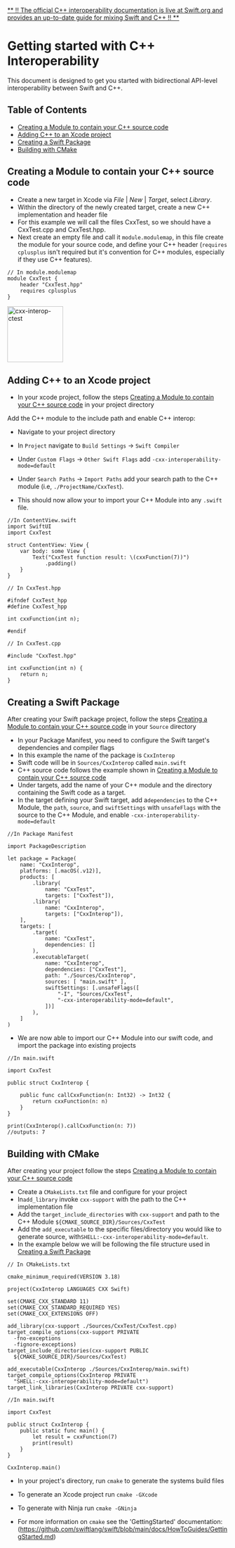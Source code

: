 [** ‼️ The official C++ interoperability documentation is live at Swift.org and provides an up-to-date guide for mixing Swift and C++ ‼️ **](https://www.swift.org/documentation/cxx-interop/)

# Getting started with C++ Interoperability

This document is designed to get you started with bidirectional API-level interoperability between Swift and C++.

## Table of Contents

- [Creating a Module to contain your C++ source code](#creating-a-module-to-contain-your-c-source-code)
- [Adding C++ to an Xcode project](#adding-c-to-an-xcode-project)
- [Creating a Swift Package](#Creating-a-Swift-Package)
- [Building with CMake](#building-with-cmake)

## Creating a Module to contain your C++ source code

- Create a new target in Xcode via _File_ | _New_ | _Target_, select _Library_.
- Within the directory of the newly created target, create a new C++ implementation and header file
- For this example we will call the files CxxTest, so we should have a CxxTest.cpp and CxxTest.hpp.
- Next create an empty file and call it `module.modulemap`, in this file create the module for your source code, and define your C++ header (`requires cplusplus` isn't required but it's convention for C++ modules, especially if they use C++ features).

```
// In module.modulemap
module CxxTest {
    header "CxxTest.hpp"
    requires cplusplus
}
```

<img width="127" alt="cxx-interop-ctest" src="https://user-images.githubusercontent.com/3801618/192995602-f37137f3-ec15-4fdd-bf2c-591728945a68.png">

## Adding C++ to an Xcode project
- In your xcode project, follow the steps [Creating a Module to contain your C++ source code](#creating-a-module-to-contain-your-c-source-code) in your project directory

Add the C++ module to the include path and enable C++ interop:
- Navigate to your project directory
- In `Project` navigate to `Build Settings` -> `Swift Compiler`
- Under `Custom Flags` -> `Other Swift Flags` add `-cxx-interoperability-mode=default`
- Under `Search Paths` -> `Import Paths` add your search path to the C++ module (i.e, `./ProjectName/CxxTest`). 

- This should now allow your to import your C++ Module into any `.swift` file.

```
//In ContentView.swift
import SwiftUI
import CxxTest

struct ContentView: View {
    var body: some View {
        Text("CxxTest function result: \(cxxFunction(7))")
            .padding()
    }
}
```

```
// In CxxTest.hpp

#ifndef CxxTest_hpp
#define CxxTest_hpp

int cxxFunction(int n);

#endif
```

```
// In CxxTest.cpp

#include "CxxTest.hpp"

int cxxFunction(int n) {
    return n;
}

```


## Creating a Swift Package
After creating your Swift package project, follow the steps [Creating a Module to contain your C++ source code](#creating-a-module-to-contain-your-c-source-code) in your `Source` directory

- In your Package Manifest, you need to configure the Swift target's dependencies and compiler flags
- In this example the name of the package is `CxxInterop`
- Swift code will be in `Sources/CxxInterop` called `main.swift`
- C++ source code follows the example shown in [Creating a Module to contain your C++ source code](#creating-a-module-to-contain-your-c-source-code)
- Under targets, add the name of your C++ module and the directory containing the Swift code as a target.
- In the target defining your Swift target, add a`dependencies` to the C++ Module, the `path`, `source`, and `swiftSettings` with `unsafeFlags` with the source to the C++ Module, and enable `-cxx-interoperability-mode=default`

```
//In Package Manifest

import PackageDescription

let package = Package(
    name: "CxxInterop",
    platforms: [.macOS(.v12)],
    products: [
        .library(
            name: "CxxTest",
            targets: ["CxxTest"]),
        .library(
            name: "CxxInterop",
            targets: ["CxxInterop"]),
    ],
    targets: [
        .target(
            name: "CxxTest",
            dependencies: []
        ),
        .executableTarget(
            name: "CxxInterop",
            dependencies: ["CxxTest"],
            path: "./Sources/CxxInterop",
            sources: [ "main.swift" ],
            swiftSettings: [.unsafeFlags([
                "-I", "Sources/CxxTest",
                "-cxx-interoperability-mode=default",
            ])]
        ),
    ]
)

```

- We are now able to import our C++ Module into our swift code, and import the package into existing projects

```
//In main.swift

import CxxTest

public struct CxxInterop {

    public func callCxxFunction(n: Int32) -> Int32 {
        return cxxFunction(n: n)
    }
}

print(CxxInterop().callCxxFunction(n: 7))
//outputs: 7

```

## Building with CMake
After creating your project follow the steps [Creating a Module to contain your C++ source code](#creating-a-module-to-contain-your-c-source-code)

- Create a `CMakeLists.txt` file and configure for your project
- In`add_library` invoke `cxx-support` with the path to the C++ implementation file
- Add the `target_include_directories` with `cxx-support` and path to the C++ Module `${CMAKE_SOURCE_DIR}/Sources/CxxTest`
- Add the `add_executable` to the specific files/directory you would like to generate source, with`SHELL:-cxx-interoperability-mode=default`.
- In the example below we will be following the file structure used in [Creating a Swift Package](#Creating-a-Swift-Package)

```
// In CMakeLists.txt

cmake_minimum_required(VERSION 3.18)

project(CxxInterop LANGUAGES CXX Swift)

set(CMAKE_CXX_STANDARD 11)
set(CMAKE_CXX_STANDARD_REQUIRED YES)
set(CMAKE_CXX_EXTENSIONS OFF)

add_library(cxx-support ./Sources/CxxTest/CxxTest.cpp)
target_compile_options(cxx-support PRIVATE
  -fno-exceptions
  -fignore-exceptions)
target_include_directories(cxx-support PUBLIC
  ${CMAKE_SOURCE_DIR}/Sources/CxxTest)

add_executable(CxxInterop ./Sources/CxxInterop/main.swift)
target_compile_options(CxxInterop PRIVATE
  "SHELL:-cxx-interoperability-mode=default")
target_link_libraries(CxxInterop PRIVATE cxx-support)

```

```
//In main.swift

import CxxTest

public struct CxxInterop {
    public static func main() {
        let result = cxxFunction(7)
        print(result)
    }
}

CxxInterop.main()

```

- In your project's directory, run `cmake` to generate the systems build files

- To generate an Xcode project run `cmake -GXcode`
- To generate with Ninja run `cmake -GNinja`

- For more information on `cmake` see the  'GettingStarted' documentation: (https://github.com/swiftlang/swift/blob/main/docs/HowToGuides/GettingStarted.md)


